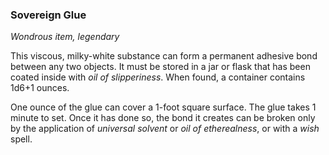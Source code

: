 ### Sovereign Glue

*Wondrous item, legendary*

This viscous, milky-white substance can form a permanent adhesive bond between any two objects. It must be stored in a jar or flask that has been coated inside with *oil of slipperiness*. When found, a container contains 1d6+1 ounces.

One ounce of the glue can cover a 1-foot square surface. The glue takes 1 minute to set. Once it has done so, the bond it creates can be broken only by the application of *universal solvent* or *oil of etherealness*, or with a *wish* spell.